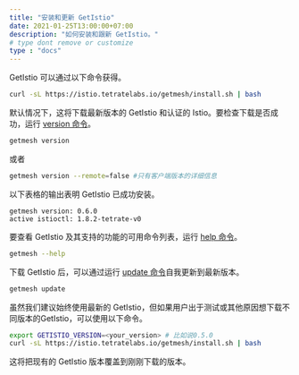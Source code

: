 ```yaml
---
title: "安装和更新 GetIstio"
date: 2021-01-25T13:00:00+07:00
description: "如何安装和跟新 GetIstio。"
# type dont remove or customize
type : "docs"
---
```


GetIstio 可以通过以下命令获得。

```sh
curl -sL https://istio.tetratelabs.io/getmesh/install.sh | bash
```

默认情况下，这将下载最新版本的 GetIstio 和认证的 Istio。要检查下载是否成功，运行  [version 命令](/getistio-cli/reference/getistio_version)。

```sh
getmesh version
```

或者

```sh
getmesh version --remote=false #只有客户端版本的详细信息
```

以下表格的输出表明 GetIstio 已成功安装。

```text
getmesh version: 0.6.0
active istioctl: 1.8.2-tetrate-v0
```

要查看 GetIstio 及其支持的功能的可用命令列表，运行 [help 命令](/getistio-cli/reference/getistio_help)。

```sh
getmesh --help
```

下载 GetIstio 后，可以通过运行 [update 命令](/getistio-cli/reference/getistio_update)自我更新到最新版本。

```sh
getmesh update
```

虽然我们建议始终使用最新的 GetIstio，但如果用户出于测试或其他原因想下载不同版本的GetIstio，可以使用以下命令。


```sh
export GETISTIO_VERSION=<your_version> # 比如说0.5.0
curl -sL https://istio.tetratelabs.io/getmesh/install.sh | bash
```

这将把现有的 GetIstio 版本覆盖到刚刚下载的版本。


